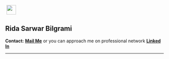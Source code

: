 
<article class="markdown-body entry-content container-lg f5" itemprop="text">
  <p><a>
    <img src="https://camo.githubusercontent.com/df7a1bc0a2c64e6aba4416591020ae05f08d313c2cd608fda62e2f16ba88730f/68747470733a2f2f6b6f6d617265762e636f6d2f67687076632f3f757365726e616d653d52696461526964737326636f6c6f723d646331343363" alt="" data-canonical-src="https://komarev.com/ghpvc/?username=RidaRidss&amp;color=dc143c" style="max-width:100%;">
    </a><img src="https://camo.githubusercontent.com/63371d36886ee658f5a97401f393e1ab1684b2fd3de674b8f5efc7d410b2a3d0/68747470733a2f2f6d656469612e67697068792e636f6d2f6d656469612f57556c706c634d704f43456d5447427442572f67697068792e676966" width="30" data-canonical-src="https://media.giphy.com/media/WUlplcMpOCEmTGBtBW/giphy.gif" style="max-width:100%;"></p>
<h1>Rida Sarwar Bilgrami  </h1>
<strong>Contact:</strong></em> <a href="mailto:rida_rocks12@yahoo.com"><strong>Mail Me</strong></a> or you can approach me on professional network <a href="https://www.linkedin.com/in/rida-bilgrami-05537a6a/" rel="nofollow"><strong>Linked In</strong></a></p>
<hr>
</article>
